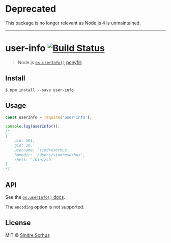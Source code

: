 # Deprecated

This package is no longer relevant as Node.js 4 is unmaintained.

---

# user-info [![Build Status](https://travis-ci.org/sindresorhus/user-info.svg?branch=master)](https://travis-ci.org/sindresorhus/user-info)

> Node.js [`os.userInfo()`](https://nodejs.org/api/os.html#os_os_userinfo_options) [ponyfill](https://ponyfill.com)


## Install

```
$ npm install --save user-info
```


## Usage

```js
const userInfo = require('user-info');

console.log(userInfo());
/*
{
	uid: 501,
	gid: 20,
	username: 'sindresorhus',
	homedir: '/Users/sindresorhus',
	shell: '/bin/zsh'
}
*/
```


## API

See the [`os.userInfo()` docs](https://nodejs.org/api/os.html#os_os_userinfo_options).

The `encoding` option is not supported.


## License

MIT © [Sindre Sorhus](https://sindresorhus.com)
